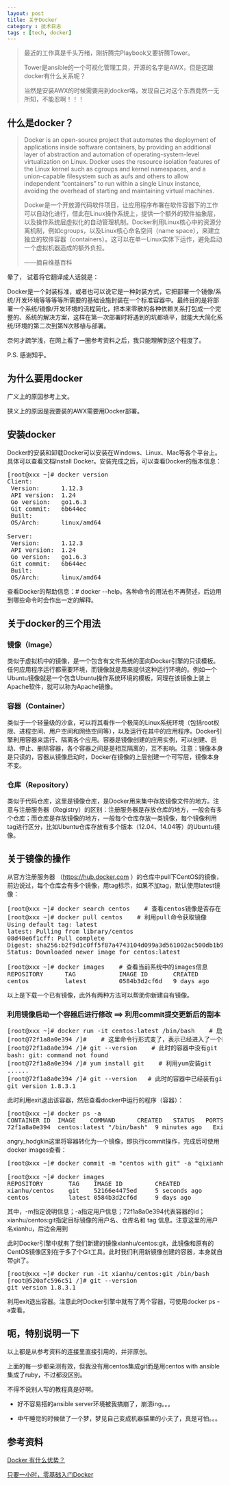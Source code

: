 ```yaml
---
layout: post
title: 关于Docker
category : 技术日志
tags : [tech, docker]
---
```

>最近的工作真是千头万绪，刚折腾完Playbook又要折腾Tower。
>
>Tower是ansible的一个可视化管理工具，开源的名字是AWX，但是这跟docker有什么关系呢？
>
>当然是安装AWX的时候需要用到docker咯，发现自己对这个东西竟然一无所知，不能忍啊！！！

## 什么是docker？

>Docker is an open-source project that automates the deployment of applications inside software containers, by providing an additional layer of abstraction and automation of operating-system-level virtualization on Linux. Docker uses the resource isolation features of the Linux kernel such as cgroups and kernel namespaces, and a union-capable filesystem such as aufs and others to allow independent “containers” to run within a single Linux instance, avoiding the overhead of starting and maintaining virtual machines.
>
>Docker是一个开放源代码软件项目，让应用程序布署在软件容器下的工作可以自动化进行，借此在Linux操作系统上，提供一个额外的软件抽象层，以及操作系统层虚拟化的自动管理机制。Docker利用Linux核心中的资源分离机制，例如cgroups，以及Linux核心命名空间（name space），来建立独立的软件容器（containers）。这可以在单一Linux实体下运作，避免启动一个虚拟机器造成的额外负担。
>
>——摘自维基百科

晕了， 试着将它翻译成人话就是：

Docker是一个封装标准，或者也可以说它是一种封装方式，它把部署一个镜像/系统/开发环境等等等等所需要的基础设施封装在一个标准容器中。最终目的是将部署一个系统/镜像/开发环境的流程简化，把本来零散的各种依赖关系打包成一个完整的、系统的解决方案，这样在第一次部署时将遇到的坑都填平，就能大大简化系统/环境的第二次到第N次移植与部署。

奈何才疏学浅，在网上看了一圈参考资料之后，我只能理解到这个程度了。

P.S. 感谢知乎。

## 为什么要用docker

广义上的原因参考上文。

狭义上的原因是我要装的AWX需要用Docker部署。

## 安装docker

Docker的安装和卸载Docker可以安装在Windows、Linux、Mac等各个平台上。具体可以查看文档Install Docker。安装完成之后，可以查看Docker的版本信息：
<pre class="brush: cpp">
[root@xxx ~]# docker version
Client:
 Version:      1.12.3
 API version:  1.24
 Go version:   go1.6.3
 Git commit:   6b644ec
 Built:
 OS/Arch:      linux/amd64

Server:
 Version:      1.12.3
 API version:  1.24
 Go version:   go1.6.3
 Git commit:   6b644ec
 Built:
 OS/Arch:      linux/amd64
</pre>
查看Docker的帮助信息：# docker --help。各种命令的用法也不再赘述，后边用到哪些命令时会作出一定的解释。

##  关于docker的三个用法

### 镜像（Image）

类似于虚拟机中的镜像，是一个包含有文件系统的面向Docker引擎的只读模板。任何应用程序运行都需要环境，而镜像就是用来提供这种运行环境的。例如一个Ubuntu镜像就是一个包含Ubuntu操作系统环境的模板，同理在该镜像上装上Apache软件，就可以称为Apache镜像。

### 容器（Container）

类似于一个轻量级的沙盒，可以将其看作一个极简的Linux系统环境（包括root权限、进程空间、用户空间和网络空间等），以及运行在其中的应用程序。Docker引擎利用容器来运行、隔离各个应用。容器是镜像创建的应用实例，可以创建、启动、停止、删除容器，各个容器之间是是相互隔离的，互不影响。注意：镜像本身是只读的，容器从镜像启动时，Docker在镜像的上层创建一个可写层，镜像本身不变。

### 仓库（Repository）

类似于代码仓库，这里是镜像仓库，是Docker用来集中存放镜像文件的地方。注意与注册服务器（Registry）的区别：注册服务器是存放仓库的地方，一般会有多个仓库；而仓库是存放镜像的地方，一般每个仓库存放一类镜像，每个镜像利用tag进行区分，比如Ubuntu仓库存放有多个版本（12.04、14.04等）的Ubuntu镜像。

## 关于镜像的操作

从官方注册服务器 （https://hub.docker.com ）的仓库中pull下CentOS的镜像，前边说过，每个仓库会有多个镜像，用tag标示，如果不加tag，默认使用latest镜像：
<pre class="brush: cpp">
[root@xxx ~]# docker search centos    # 查看centos镜像是否存在
[root@xxx ~]# docker pull centos    # 利用pull命令获取镜像
Using default tag: latest
latest: Pulling from library/centos
08d48e6f1cff: Pull complete
Digest: sha256:b2f9d1c0ff5f87a4743104d099a3d561002ac500db1b9bfa02a783a46e0d366c
Status: Downloaded newer image for centos:latest

[root@xxx ~]# docker images    # 查看当前系统中的images信息
REPOSITORY      TAG            IMAGE ID       CREATED        SIZE
centos          latest         0584b3d2cf6d   9 days ago     196.5 MB
</pre>
以上是下载一个已有镜像，此外有两种方法可以帮助你新建自有镜像。

### 利用镜像启动一个容器后进行修改 ==> 利用commit提交更新后的副本
<pre class="brush: cpp">
[root@xxx ~]# docker run -it centos:latest /bin/bash    # 启动一个容器
[root@72f1a8a0e394 /]#    # 这里命令行形式变了，表示已经进入了一个新环境
[root@72f1a8a0e394 /]# git --version    # 此时的容器中没有git
bash: git: command not found
[root@72f1a8a0e394 /]# yum install git    # 利用yum安装git
......
[root@72f1a8a0e394 /]# git --version   # 此时的容器中已经装有git了
git version 1.8.3.1
</pre>

此时利用exit退出该容器，然后查看docker中运行的程序（容器）：
<pre class="brush: cpp">
[root@xxx ~]# docker ps -a
CONTAINER ID  IMAGE    COMMAND      CREATED   STATUS   PORTS    NAMES
72f1a8a0e394  centos:latest "/bin/bash"  9 minutes ago   Exited (0) 3 minutes ago      
</pre>
angry_hodgkin这里将容器转化为一个镜像，即执行commit操作，完成后可使用docker images查看：
<pre class="brush: cpp">
[root@xxx ~]# docker commit -m "centos with git" -a "qixianhu" 72f1a8a0e394 xianhu/centos:git

[root@xxx ~]# docker images
REPOSITORY       TAG    IMAGE ID         CREATED             SIZE
xianhu/centos    git    52166e4475ed     5 seconds ago       358.1 MB
centos           latest 0584b3d2cf6d     9 days ago          196.5 MB
</pre>
其中，-m指定说明信息；-a指定用户信息；72f1a8a0e394代表容器的id；xianhu/centos:git指定目标镜像的用户名、仓库名和 tag 信息。注意这里的用户名xianhu，后边会用到

此时Docker引擎中就有了我们新建的镜像xianhu/centos:git，此镜像和原有的CentOS镜像区别在于多了个Git工具。此时我们利用新镜像创建的容器，本身就自带git了。
<pre class="brush: cpp">
[root@xxx ~]# docker run -it xianhu/centos:git /bin/bash
[root@520afc596c51 /]# git --version
git version 1.8.3.1
</pre>
利用exit退出容器。注意此时Docker引擎中就有了两个容器，可使用docker ps -a查看。

## 呃，特别说明一下

以上都是从参考资料的连接里直接引用的，并非原创。

上面的每一步都亲测有效，但我没有用centos集成git而是用centos with ansible集成了ruby，不过都没区别。

不得不说别人写的教程真是好啊。

- 好不容易搭的ansible server环境被我搞崩了，崩溃ing。。。

- 中午睡觉的时候做了一个梦，梦见自己变成机器猫里的小夫了，真是可怕。。。

## 参考资料

[Docker 有什么优势？](https://www.zhihu.com/question/22871084/answer/88293837)

[只要一小时，零基础入门Docker](https://www.zhihu.com/topic/19950993/top-answers)
